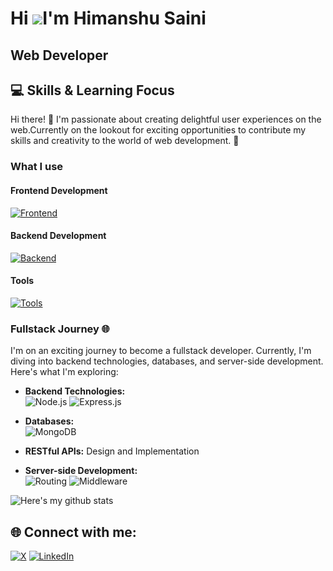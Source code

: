Hi ![](https://user-images.githubusercontent.com/18350557/176309783-0785949b-9127-417c-8b55-ab5a4333674e.gif)I'm Himanshu Saini
============================================================================================================================================

Web Developer
-------------
## 💻 Skills & Learning Focus

Hi there! 👋 I'm passionate about creating delightful user experiences on the web.Currently on the lookout for exciting opportunities to contribute my skills and creativity to the world of web development. 🚀


### What I use

#### Frontend Development

[![Frontend](https://skillicons.dev/icons?i=html,css,js,ts,tailwind,materialui,react,nextjs,redux&perline=5)](https://skillicons.dev)

#### Backend Development

[![Backend](https://skillicons.dev/icons?i=nodejs,express,mongodb&perline=5)](https://skillicons.dev)

#### Tools

[![Tools](https://skillicons.dev/icons?i=firebase,postman,vscode,vite,md,git,github,figma&perline=5)](https://skillicons.dev)

### Fullstack Journey 🌐

I'm on an exciting journey to become a fullstack developer. Currently, I'm diving into backend technologies, databases, and server-side development. Here's what I'm exploring:

- **Backend Technologies:**  
  ![Node.js](https://img.shields.io/badge/-Node.js-339933?style=flat-square&logo=node.js&logoColor=white)
  ![Express.js](https://img.shields.io/badge/-Express.js-000000?style=flat-square&logo=express&logoColor=white)

- **Databases:**   
  ![MongoDB](https://img.shields.io/badge/-MongoDB-47A248?style=flat-square&logo=mongodb&logoColor=white)

- **RESTful APIs:** Design and Implementation

- **Server-side Development:**  
  ![Routing](https://img.shields.io/badge/-Routing-000000?style=flat-square)
  ![Middleware](https://img.shields.io/badge/-Middleware-000000?style=flat-square)


![Here's my github stats](https://github-readme-stats.vercel.app/api?username=Himanshu-dev-web)

## 🌐 Connect with me:

[![X](https://img.shields.io/badge/-Twitter-black?style=flat-square&logo=X&logoColor=white)](https://twitter.com/saini27himanshu)
[![LinkedIn](https://img.shields.io/badge/-LinkedIn-blue?style=flat-square&logo=linkedin&logoColor=white)](https://www.linkedin.com/in/himanshu-saini-8008a91ab/)

<!--
[![Instagram](https://img.shields.io/badge/-Instagram-purple?style=flat-square&logo=instagram&logoColor=white)](https://instagram.com/_cherylowala)
[![Medium](https://img.shields.io/badge/-Medium-purple?style=flat-square&logo=medium&logoColor=white)](https://medium.com/@owalacheryl)
-->

